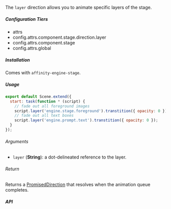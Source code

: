 The `layer` direction allows you to animate specific layers of the stage.

##### Configuration Tiers

* attrs
* config.attrs.component.stage.direction.layer
* config.attrs.component.stage
* config.attrs.global

##### Installation

Comes with `affinity-engine-stage`.

##### Usage

```js
export default Scene.extend({
  start: task(function * (script) {
    // fade out all foreground images
    script.layer('engine.stage.foreground').transtition({ opacity: 0 });
    // fade out all text boxes
    script.layer('engine.prompt.text').transtition({ opacity: 0 });
  }
});
```

###### Arguments

* `layer` (**String**): a dot-delineated reference to the layer.

###### Return

Returns a [PromisedDirection](#/components/stage/directions?anchor=promised_direction) that resolves when the animation queue completes.

##### API

